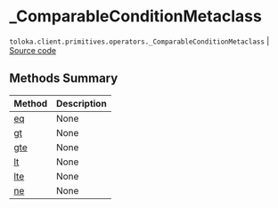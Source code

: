 # _ComparableConditionMetaclass
`toloka.client.primitives.operators._ComparableConditionMetaclass` | [Source code](https://github.com/Toloka/toloka-kit/blob/v1.2.3/src/client/primitives/operators.py#L137)

## Methods Summary

| Method | Description |
| :------| :-----------|
[eq](toloka.client.primitives.operators._ComparableConditionMetaclass.eq.md)| None
[gt](toloka.client.primitives.operators._ComparableConditionMetaclass.gt.md)| None
[gte](toloka.client.primitives.operators._ComparableConditionMetaclass.gte.md)| None
[lt](toloka.client.primitives.operators._ComparableConditionMetaclass.lt.md)| None
[lte](toloka.client.primitives.operators._ComparableConditionMetaclass.lte.md)| None
[ne](toloka.client.primitives.operators._ComparableConditionMetaclass.ne.md)| None
